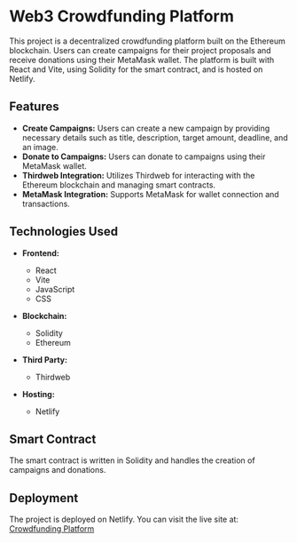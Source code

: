 # Web3 Crowdfunding Platform

This project is a decentralized crowdfunding platform built on the Ethereum blockchain. Users can create campaigns for their project proposals and receive donations using their MetaMask wallet. The platform is built with React and Vite, using Solidity for the smart contract, and is hosted on Netlify.

## Features

- **Create Campaigns:** Users can create a new campaign by providing necessary details such as title, description, target amount, deadline, and an image.
- **Donate to Campaigns:** Users can donate to campaigns using their MetaMask wallet.
- **Thirdweb Integration:** Utilizes Thirdweb for interacting with the Ethereum blockchain and managing smart contracts.
- **MetaMask Integration:** Supports MetaMask for wallet connection and transactions.

## Technologies Used

- **Frontend:**
  - React
  - Vite
  - JavaScript
  - CSS

- **Blockchain:**
  - Solidity
  - Ethereum

- **Third Party:**
  - Thirdweb

- **Hosting:**
  - Netlify

## Smart Contract

The smart contract is written in Solidity and handles the creation of campaigns and donations.

## Deployment

The project is deployed on Netlify. You can visit the live site at: [Crowdfunding Platform](https://6679afd4b9193906b7d866a0--velvety-dusk-117f05.netlify.app/)

